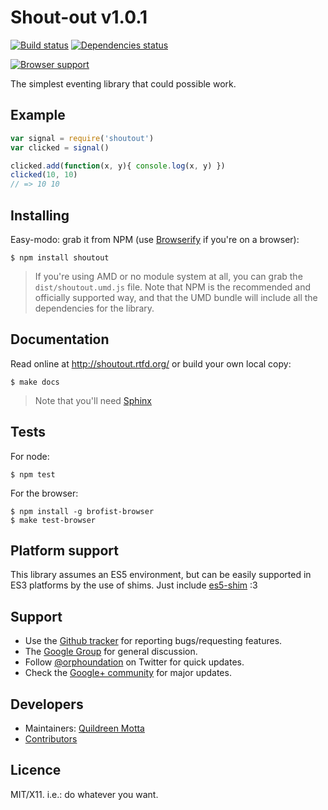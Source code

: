 Shout-out v1.0.1
================

[![Build status](https://travis-ci.org/killdream/shoutout.png)](https://travis-ci.org/killdream/shoutout)
[![Dependencies status](https://david-dm.org/killdream/shoutout.png)](https://david-dm.org/killdream/shoutout)

[![Browser support](https://ci.testling.com/killdream/shoutout.png)](http://ci.testling.com/killdream/shoutout)


The simplest eventing library that could possible work.


## Example

```js
var signal = require('shoutout')
var clicked = signal()

clicked.add(function(x, y){ console.log(x, y) })
clicked(10, 10)
// => 10 10
```


## Installing

Easy-modo: grab it from NPM (use [Browserify][] if you're on a browser):

    $ npm install shoutout
    
> If you're using AMD or no module system at all, you can grab the
> `dist/shoutout.umd.js` file. Note that NPM is the recommended and
> officially supported way, and that the UMD bundle will include all the
> dependencies for the library.
    
[browserify]: https://github.com/substack/node-browserify


## Documentation

Read online at http://shoutout.rtfd.org/ or build your own local copy:

    $ make docs
    
> Note that you'll need [Sphinx](http://sphinx-doc.org/)


## Tests

For node:

    $ npm test
    
For the browser:

    $ npm install -g brofist-browser
    $ make test-browser


## Platform support

This library assumes an ES5 environment, but can be easily supported in ES3
platforms by the use of shims. Just include [es5-shim][] :3

[es5-shim]: https://github.com/kriskowal/es5-shim


## Support

  - Use the [Github tracker][] for reporting bugs/requesting features.
  - The [Google Group][] for general discussion.
  - Follow [@orphoundation][] on Twitter for quick updates.
  - Check the [Google+ community][] for major updates.


[Github tracker]: https://github.com/killdream/shoutout/issues
[Google group]: https://groups.google.com/group/orphoundation
[@orphoundation]: http://twitter.com/orphoundation
[Google+ community]: https://plus.google.com/communities/102026244049761348627


## Developers

  - Maintainers: [Quildreen Motta](https://github.com/killdream)
  - [Contributors](https://github.com/killdream/shoutout/contributors)
 


## Licence

MIT/X11. i.e.: do whatever you want.
